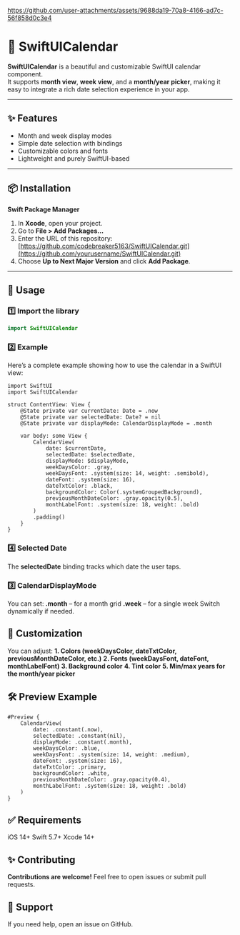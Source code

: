 


https://github.com/user-attachments/assets/9688da19-70a8-4166-ad7c-56f858d0c3e4



# 📆 SwiftUICalendar

**SwiftUICalendar** is a beautiful and customizable SwiftUI calendar component.  
It supports **month view**, **week view**, and a **month/year picker**, making it easy to integrate a rich date selection experience in your app.

---

## ✨ Features

- Month and week display modes
- Simple date selection with bindings
- Customizable colors and fonts
- Lightweight and purely SwiftUI-based

---

## 📦 Installation

**Swift Package Manager**

1. In **Xcode**, open your project.
2. Go to **File > Add Packages...**
3. Enter the URL of this repository: [https://github.com/codebreaker5163/SwiftUICalendar.git](https://github.com/yourusername/SwiftUICalendar.git)
4. Choose **Up to Next Major Version** and click **Add Package**.

---

## 🎯 Usage

### 1️⃣ Import the library

```swift
import SwiftUICalendar
```
### 2️⃣ Example
Here’s a complete example showing how to use the calendar in a SwiftUI view:
```
import SwiftUI
import SwiftUICalendar

struct ContentView: View {
    @State private var currentDate: Date = .now
    @State private var selectedDate: Date? = nil
    @State private var displayMode: CalendarDisplayMode = .month

    var body: some View {
        CalendarView(
            date: $currentDate,
            selectedDate: $selectedDate,
            displayMode: $displayMode,
            weekDaysColor: .gray,
            weekDaysFont: .system(size: 14, weight: .semibold),
            dateFont: .system(size: 16),
            dateTxtColor: .black,
            backgroundColor: Color(.systemGroupedBackground),
            previousMonthDateColor: .gray.opacity(0.5),
            monthLabelFont: .system(size: 18, weight: .bold)
        )
        .padding()
    }
}
```

### 4️⃣ Selected Date
The **selectedDate** binding tracks which date the user taps.

### 3️⃣ CalendarDisplayMode
You can set:
**.month** – for a month grid
**.week** – for a single week
Switch dynamically if needed.

## 🎨 Customization
You can adjust:
**1. Colors (weekDaysColor, dateTxtColor, previousMonthDateColor, etc.)**
**2. Fonts (weekDaysFont, dateFont, monthLabelFont)**
**3. Background color**
**4. Tint color**
**5. Min/max years for the month/year picker**

## 🛠 Preview Example
```
#Preview {
    CalendarView(
        date: .constant(.now),
        selectedDate: .constant(nil),
        displayMode: .constant(.month),
        weekDaysColor: .blue,
        weekDaysFont: .system(size: 14, weight: .medium),
        dateFont: .system(size: 16),
        dateTxtColor: .primary,
        backgroundColor: .white,
        previousMonthDateColor: .gray.opacity(0.4),
        monthLabelFont: .system(size: 18, weight: .bold)
    )
}
```

## ✅ Requirements

iOS 14+
Swift 5.7+
Xcode 14+

## ✨ Contributing
**Contributions are welcome!**
Feel free to open issues or submit pull requests.

## 🙏 Support
If you need help, open an issue on GitHub.
